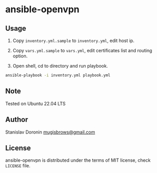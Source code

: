 # ansible-openvpn

## Usage

1) Copy `inventory.yml.sample` to `inventory.yml`, edit host ip.

2) Copy `vars.yml.sample` to `vars.yml`, edit certificates list and routing option.

3) Open shell, cd to directory and run playbook.

```bash
ansible-playbook -i inventory.yml playbook.yml
```

## Note

Tested on Ubuntu 22.04 LTS

## Author

Stanislav Doronin <mugisbrows@gmail.com>

## License

ansible-openvpn is distributed under the terms of MIT license, check `LICENSE` file.
